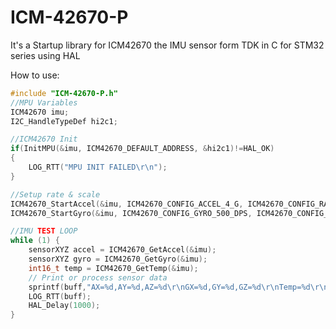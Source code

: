 # ICM-42670-P
It's a Startup library for ICM42670 the IMU sensor form TDK in C for STM32 series using HAL




How to use:
```C
#include "ICM-42670-P.h"
//MPU Variables
ICM42670 imu;
I2C_HandleTypeDef hi2c1;

//ICM42670 Init
if(InitMPU(&imu, ICM42670_DEFAULT_ADDRESS, &hi2c1)!=HAL_OK)
{
	LOG_RTT("MPU INIT FAILED\r\n");	
}

//Setup rate & scale
ICM42670_StartAccel(&imu, ICM42670_CONFIG_ACCEL_4_G, ICM42670_CONFIG_RATE_100_Hz);
ICM42670_StartGyro(&imu, ICM42670_CONFIG_GYRO_500_DPS, ICM42670_CONFIG_RATE_100_Hz);

//IMU TEST LOOP
while (1) {
	sensorXYZ accel = ICM42670_GetAccel(&imu);
	sensorXYZ gyro = ICM42670_GetGyro(&imu);
	int16_t temp = ICM42670_GetTemp(&imu);
	// Print or process sensor data
	sprintf(buff,"AX=%d,AY=%d,AZ=%d\r\nGX=%d,GY=%d,GZ=%d\r\nTemp=%d\r\n",accel.x,accel.y,accel.z,gyro.x,gyro.y,gyro.z,temp);
	LOG_RTT(buff);
	HAL_Delay(1000);
}
```
